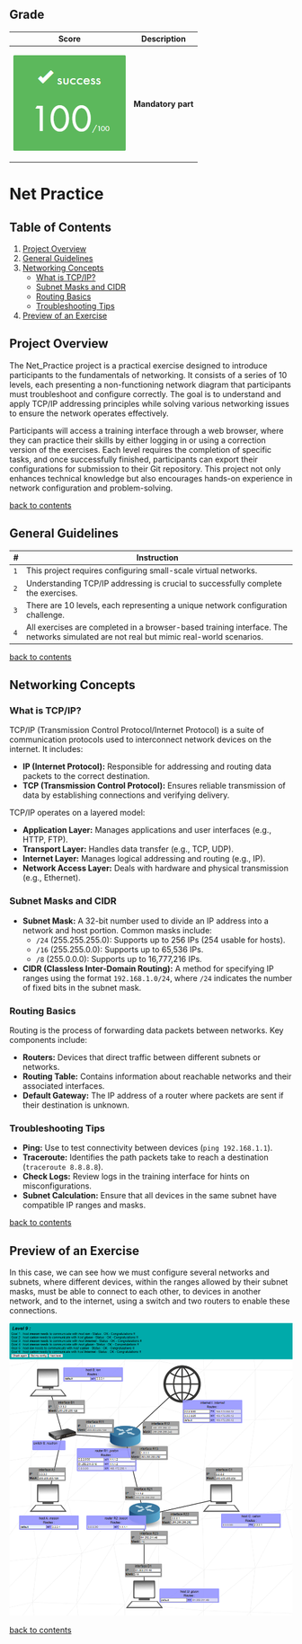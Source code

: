 ## Grade

| **Score** | **Description** |
| --------- | ----- |
| <p align="center"><img width="200px" alt="170px" src="https://github.com/BishopVK/Cursus-42Madrid/blob/main/lvl4/NetPractice/img/Score_100.png"></p> | **Mandatory part** |

# Net Practice

## Table of Contents

1. [Project Overview](#project-overview)
2. [General Guidelines](#general-guidelines)
3. [Networking Concepts](#networking-concepts)
   * [What is TCP/IP?](#what-is-tcpip)
   * [Subnet Masks and CIDR](#subnet-masks-and-cidr)
   * [Routing Basics](#routing-basics)
   * [Troubleshooting Tips](#troubleshooting-tips)
4. [Preview of an Exercise](#preview-of-an-exercise)


## Project Overview

The Net_Practice project is a practical exercise designed to introduce participants to the fundamentals of networking. It consists of a series of 10 levels, each presenting a non-functioning network diagram that participants must troubleshoot and configure correctly. The goal is to understand and apply TCP/IP addressing principles while solving various networking issues to ensure the network operates effectively.

Participants will access a training interface through a web browser, where they can practice their skills by either logging in or using a correction version of the exercises. Each level requires the completion of specific tasks, and once successfully finished, participants can export their configurations for submission to their Git repository. This project not only enhances technical knowledge but also encourages hands-on experience in network configuration and problem-solving.

[back to contents](#table-of-contents)


## General Guidelines

| **#** | **Instruction** |
| ----- | --------------- |
|  `1`  | This project requires configuring small-scale virtual networks. |
|  `2`  | Understanding TCP/IP addressing is crucial to successfully complete the exercises. |
|  `3`  | There are 10 levels, each representing a unique network configuration challenge. |
|  `4`  | All exercises are completed in a browser-based training interface. The networks simulated are not real but mimic real-world scenarios. |

[back to contents](#table-of-contents)


## Networking Concepts

### What is TCP/IP?
TCP/IP (Transmission Control Protocol/Internet Protocol) is a suite of communication protocols used to interconnect network devices on the internet. It includes:
* **IP (Internet Protocol):** Responsible for addressing and routing data packets to the correct destination.
* **TCP (Transmission Control Protocol):** Ensures reliable transmission of data by establishing connections and verifying delivery.

TCP/IP operates on a layered model:
* **Application Layer:** Manages applications and user interfaces (e.g., HTTP, FTP).
* **Transport Layer:** Handles data transfer (e.g., TCP, UDP).
* **Internet Layer:** Manages logical addressing and routing (e.g., IP).
* **Network Access Layer:** Deals with hardware and physical transmission (e.g., Ethernet).

### Subnet Masks and CIDR
* **Subnet Mask:** A 32-bit number used to divide an IP address into a network and host portion. Common masks include:
  * `/24` (255.255.255.0): Supports up to 256 IPs (254 usable for hosts).
  * `/16` (255.255.0.0): Supports up to 65,536 IPs.
  * `/8` (255.0.0.0): Supports up to 16,777,216 IPs.
* **CIDR (Classless Inter-Domain Routing):** A method for specifying IP ranges using the format `192.168.1.0/24`, where `/24` indicates the number of fixed bits in the subnet mask.

### Routing Basics
Routing is the process of forwarding data packets between networks. Key components include:
* **Routers:** Devices that direct traffic between different subnets or networks.
* **Routing Table:** Contains information about reachable networks and their associated interfaces.
* **Default Gateway:** The IP address of a router where packets are sent if their destination is unknown.

### Troubleshooting Tips
* **Ping:** Use to test connectivity between devices (`ping 192.168.1.1`).
* **Traceroute:** Identifies the path packets take to reach a destination (`traceroute 8.8.8.8`).
* **Check Logs:** Review logs in the training interface for hints on misconfigurations.
* **Subnet Calculation:** Ensure that all devices in the same subnet have compatible IP ranges and masks.

[back to contents](#table-of-contents)


## Preview of an Exercise

In this case, we can see how we must configure several networks and subnets, where different devices, within the ranges allowed by their subnet masks, must be able to connect to each other, to devices in another network, and to the internet, using a switch and two routers to enable these connections.

<p align="center">
<img src="https://github.com/BishopVK/Cursus-42Madrid/blob/main/lvl4/NetPractice/img/NetPractice.png">
</p>

[back to contents](#table-of-contents)